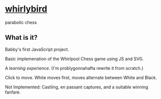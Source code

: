 # [whirlybird](http://hschh86.github.io/whirlybird)
parabolic chess

## What is it?
Babby's first JavaScript project.

Basic implemenation of the Whirlpool Chess game using JS and SVG.

A *learning experience*.
(I'm problygonnahafta rewrite it from scratch.)

Click to move. White moves first, moves alternate between White and Black.

Not Implemented: Castling, en passant captures, and a suitable winning fanfare.
